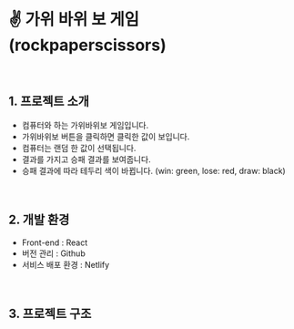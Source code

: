 # ✌️ 가위 바위 보 게임 (rockpaperscissors)

<!-- <img width="1532" alt="image" src="">

- 배포 URL :  -->

<br>

## 1. 프로젝트 소개

- 컴퓨터와 하는 가위바위보 게임입니다.
- 가위바위보 버튼을 클릭하면 클릭한 값이 보입니다.
- 컴퓨터는 랜덤 한 값이 선택됩니다.
- 결과를 가지고 승패 결과를 보여줍니다.
- 승패 결과에 따라 테두리 색이 바뀝니다. (win: green, lose: red, draw: black)

<br>

## 2. 개발 환경

- Front-end : React
- 버전 관리 : Github
- 서비스 배포 환경 : Netlify

<br>

## 3. 프로젝트 구조

<br>
